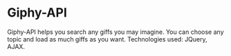 # Giphy-API
Giphy-API helps you search any giffs you may imagine. You can choose any topic and load as much giffs as you want.
Technologies used: JQuery, AJAX.
